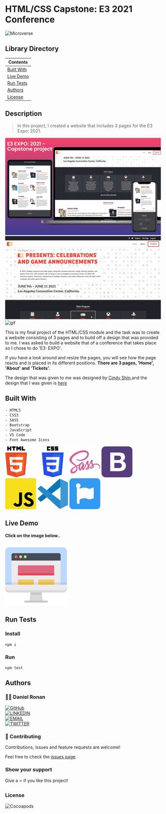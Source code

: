 # HTML/CSS Capstone: E3 2021 Conference
![Microverse](https://img.shields.io/badge/-Microverse-6F23FF?style=for-the-badge)
## Library Directory
 
| Contents        |
| ------------- |
| [Built With](#built-with) |
| [Live Demo](#live-demo) |
| [Run Tests](#run-tests) |
| [Authors](#authors) | 
| [License](#license) | 

## Description
> In this project, I created a website that includes 3 pages for the E3 Expo: 2021.

![screenshot](./src/assets/images/main-screenshot.png)
![gif](./src/assets/gifs/gif1.gif) ![gif](./src/assets/gifs/gif2.gif)

This is my final project of the HTML/CSS module and the task was to create a website consisting of 3 pages and to build off a design that was provided to me. I was asked to build a website that of a conference that takes place so I chose to do 'E3: EXPO'. 

If you have a look around and resize the pages, you will see how the page reacts and is placed in its different positions. <b> There are 3 pages, 'Home', 'About' and 'Tickets'. </b>

The design that was given to me was designed by <a href="https://www.behance.net/adagio07"> Cindy Shin </a> and the design that I was given is <a href="https://www.behance.net/gallery/29845175/CC-Global-Summit-2015"> here </a>

## Built With
```
- HTML5 
- CSS3
- SASS
- Bootstrap
- JavaScript
- VS Code
- Font Awesome Icons
```

![img](./src/assets/svg/html-5.svg) ![img](./src/assets/svg/css-3.svg)
![img](./src/assets/svg/sass.svg)
![img](./src/assets/svg/bootstrap.svg) ![img](./src/assets/svg/javascript.svg)
![img](./src/assets/svg/v-s-code.svg) ![img](./src/assets/svg/fontawesome.svg)

<!--
![HTML5](https://img.shields.io/badge/-HTML5-E34F26?style=for-the-badge&logo=HTML5&logoColor=white&labelColor=000)
![CSS3](https://img.shields.io/badge/-CSS3-1572B6?style=for-the-badge&logo=CSS3&logoColor=white&labelColor=000)
![VS Code](https://img.shields.io/badge/-VS_Code-007ACC?style=for-the-badge&logo=Visual-Studio-Code&logoColor=white&labelColor=000)
![Font Awesome](https://img.shields.io/badge/-Font_Awesome-007ACC?style=for-the-badge&logo=Font-Awesome&logoColor=white&labelColor=000) -->

## Live Demo

#### Click on the image below..

<a href="https://e3-expo.vercel.app/" target="_blank">
    <img src="src/assets/svg/monitor.svg">
</a>

## Run Tests

### Install
```
npm i
```
### Run
```
npm test
```


## Authors

### 👨‍💻 Daniel Ronan
<!--
![img](src/assets/svg/github.svg) [@DcRonan](https://github.com/DcRonan) <br>
![img](src/assets/svg/linkedin.svg) [Daniel Ronan](https://www.linkedin.com/in/danronan10/) <br>
![img](src/assets/svg/twitter.svg) [@dc_ronan](https://twitter.com/dc_ronan) <br>
![img](src/assets/svg/mail.svg) <a href="mailto:danielconnorronan@gmail.com?subject=Hi Dan!"> Email me</a> -->
[![GitHub](https://img.shields.io/badge/-GitHub-000?style=for-the-badge&logo=GitHub&logoColor=white)](https://github.com/DcRonan) <br>
[![LINKEDIN](https://img.shields.io/badge/-LINKEDIN-0077B5?style=for-the-badge&logo=Linkedin&logoColor=white)](https://www.linkedin.com/in/danronan10/) <br>
[![EMAIL](https://img.shields.io/badge/-EMAIL-D14836?style=for-the-badge&logo=Mail.Ru&logoColor=white)](mailto:danielconnorronan@gmail.com) <br>
[![TWITTER](https://img.shields.io/badge/-TWITTER-1DA1F2?style=for-the-badge&logo=Twitter&logoColor=white)](https://twitter.com/dc_ronan)

### 🤝 Contributing

Contributions, issues and feature requests are welcome!

Feel free to check the [issues page](https://github.com/DcRonan/conference-page/issues).

### Show your support

Give a ⭐️ if you like this project!

### License

![Cocoapods](https://img.shields.io/cocoapods/l/AFNetworking?color=red&style=for-the-badge)
